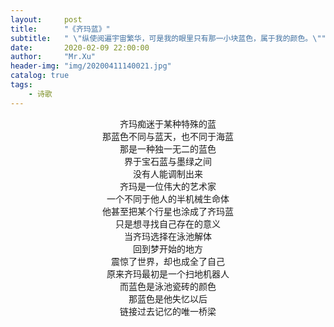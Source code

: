 ```yaml
---
layout:     post
title:      "《齐玛蓝》"
subtitle:   " \"纵使阅遍宇宙繁华，可是我的眼里只有那一小块蓝色，属于我的颜色。\""
date:       2020-02-09 22:00:00
author:     "Mr.Xu"
header-img: "img/20200411140021.jpg"
catalog: true
tags:
    - 诗歌 
---
```


<center>齐玛痴迷于某种特殊的蓝</center>



<center>那蓝色不同与蓝天，也不同于海蓝</center>



<center>那是一种独一无二的蓝色</center>



<center>界于宝石蓝与墨绿之间</center>



<center>没有人能调制出来</center>



<center>齐玛是一位伟大的艺术家</center>



<center>一个不同于他人的半机械生命体</center>



<center>他甚至把某个行星也涂成了齐玛蓝</center>



<center>只是想寻找自己存在的意义</center>



<center>当齐玛选择在泳池解体</center>



<center>回到梦开始的地方</center>



<center>震惊了世界，却也成全了自己</center>



<center>原来齐玛最初是一个扫地机器人</center>



<center>而蓝色是泳池瓷砖的颜色</center>



<center>那蓝色是他失忆以后</center>



<center>链接过去记忆的唯一桥梁</center>



